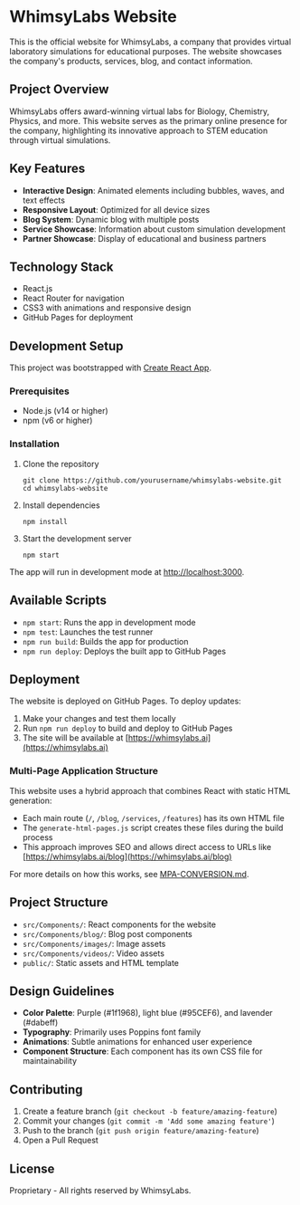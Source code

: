 # WhimsyLabs Website

This is the official website for WhimsyLabs, a company that provides virtual laboratory simulations for educational purposes. The website showcases the company's products, services, blog, and contact information.

## Project Overview

WhimsyLabs offers award-winning virtual labs for Biology, Chemistry, Physics, and more. This website serves as the primary online presence for the company, highlighting its innovative approach to STEM education through virtual simulations.

## Key Features

- **Interactive Design**: Animated elements including bubbles, waves, and text effects
- **Responsive Layout**: Optimized for all device sizes
- **Blog System**: Dynamic blog with multiple posts
- **Service Showcase**: Information about custom simulation development
- **Partner Showcase**: Display of educational and business partners

## Technology Stack

- React.js
- React Router for navigation
- CSS3 with animations and responsive design
- GitHub Pages for deployment

## Development Setup

This project was bootstrapped with [Create React App](https://github.com/facebook/create-react-app).

### Prerequisites

- Node.js (v14 or higher)
- npm (v6 or higher)

### Installation

1. Clone the repository
   ```
   git clone https://github.com/yourusername/whimsylabs-website.git
   cd whimsylabs-website
   ```

2. Install dependencies
   ```
   npm install
   ```

3. Start the development server
   ```
   npm start
   ```

The app will run in development mode at [http://localhost:3000](http://localhost:3000).

## Available Scripts

- `npm start`: Runs the app in development mode
- `npm test`: Launches the test runner
- `npm run build`: Builds the app for production
- `npm run deploy`: Deploys the built app to GitHub Pages

## Deployment

The website is deployed on GitHub Pages. To deploy updates:

1. Make your changes and test them locally
2. Run `npm run deploy` to build and deploy to GitHub Pages
3. The site will be available at [https://whimsylabs.ai](https://whimsylabs.ai)

### Multi-Page Application Structure

This website uses a hybrid approach that combines React with static HTML generation:

- Each main route (`/`, `/blog`, `/services`, `/features`) has its own HTML file
- The `generate-html-pages.js` script creates these files during the build process
- This approach improves SEO and allows direct access to URLs like [https://whimsylabs.ai/blog](https://whimsylabs.ai/blog)

For more details on how this works, see [MPA-CONVERSION.md](MPA-CONVERSION.md).

## Project Structure

- `src/Components/`: React components for the website
- `src/Components/blog/`: Blog post components
- `src/Components/images/`: Image assets
- `src/Components/videos/`: Video assets
- `public/`: Static assets and HTML template

## Design Guidelines

- **Color Palette**: Purple (#1f1968), light blue (#95CEF6), and lavender (#dabeff)
- **Typography**: Primarily uses Poppins font family
- **Animations**: Subtle animations for enhanced user experience
- **Component Structure**: Each component has its own CSS file for maintainability

## Contributing

1. Create a feature branch (`git checkout -b feature/amazing-feature`)
2. Commit your changes (`git commit -m 'Add some amazing feature'`)
3. Push to the branch (`git push origin feature/amazing-feature`)
4. Open a Pull Request

## License

Proprietary - All rights reserved by WhimsyLabs.

